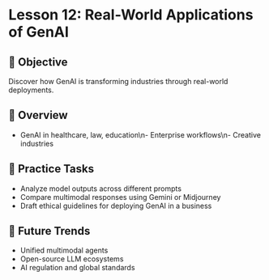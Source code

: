 # Lesson 12: Real-World Applications of GenAI

## 🎯 Objective

Discover how GenAI is transforming industries through real-world deployments.

## 🧠 Overview

- GenAI in healthcare, law, education\n- Enterprise workflows\n- Creative industries

## 🧪 Practice Tasks

- Analyze model outputs across different prompts
- Compare multimodal responses using Gemini or Midjourney
- Draft ethical guidelines for deploying GenAI in a business

## 🔮 Future Trends

- Unified multimodal agents
- Open-source LLM ecosystems
- AI regulation and global standards
